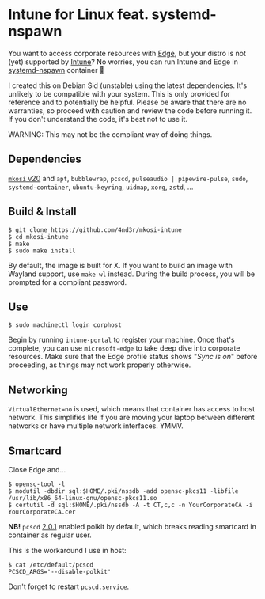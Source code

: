 # Intune for Linux feat. systemd-nspawn

You want to access corporate resources with
[Edge](https://www.microsoft.com/en-us/edge),
but your distro is not (yet) supported by
[Intune](https://learn.microsoft.com/en-us/mem/intune/user-help/enroll-device-linux)?
No worries, you can run Intune and Edge in
[systemd-nspawn](https://www.freedesktop.org/software/systemd/man/systemd-nspawn.html)
container :partying_face:

I created this on Debian Sid (unstable) using the latest dependencies.
It's unlikely to be compatible with your system.
This is only provided for reference and to potentially be helpful.
Please be aware that there are no warranties, so proceed with caution and review the code before running it.
If you don't understand the code, it's best not to use it.

WARNING: This may not be the compliant way of doing things.

## Dependencies

[`mkosi` v20](https://github.com/systemd/mkosi/tree/v20) and
`apt`,
`bubblewrap`,
`pcscd`,
`pulseaudio | pipewire-pulse`,
`sudo`,
`systemd-container`,
`ubuntu-keyring`,
`uidmap`,
`xorg`,
`zstd`,
...

## Build & Install

```
$ git clone https://github.com/4nd3r/mkosi-intune
$ cd mkosi-intune
$ make
$ sudo make install
```

By default, the image is built for X. If you want to build an image
with Wayland support, use `make wl` instead. During the build process,
you will be prompted for a compliant password.

## Use

```
$ sudo machinectl login corphost
```

Begin by running `intune-portal` to register your machine. Once that's
complete, you can use `microsoft-edge` to take deep dive into corporate
resources. Make sure that the Edge profile status shows "*Sync is on*" before
proceeding, as things may not work properly otherwise.

## Networking

`VirtualEthernet=no` is used, which means that container has access to host
network. This simplifies life if you are moving your laptop between different
networks or have multiple network interfaces. YMMV.

## Smartcard

Close Edge and...

```
$ opensc-tool -l
$ modutil -dbdir sql:$HOME/.pki/nssdb -add opensc-pkcs11 -libfile /usr/lib/x86_64-linux-gnu/opensc-pkcs11.so
$ certutil -d sql:$HOME/.pki/nssdb -A -t CT,c,c -n YourCorporateCA -i YourCorporateCA.cer
```

**NB!** `pcscd` [2.0.1](https://github.com/LudovicRousseau/PCSC/blob/2.0.1/ChangeLog)
enabled polkit by default, which breaks reading smartcard in container as regular user.

This is the workaround I use in host:
```
$ cat /etc/default/pcscd
PCSCD_ARGS='--disable-polkit'
```

Don't forget to restart `pcscd.service`.
